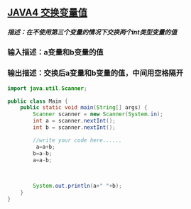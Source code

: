 ## [ **JAVA4** **交换变量值** ](https://www.nowcoder.com/practice/bd243c9bef70492f91959cc5556546a8?tpId=220&tags=&title=&difficulty=0&judgeStatus=0&rp=0&sourceUrl=%2Fexam%2Foj%3Fpage%3D1%26tab%3D%25E8%25AF%25AD%25E6%25B3%2595%25E7%25AF%2587%26topicId%3D220)

##### 描述：在不使用第三个变量的情况下交换两个int类型变量的值

### 输入描述：a变量和b变量的值 

### 输出描述：交换后a变量和b变量的值，中间用空格隔开

```java
import java.util.Scanner;

public class Main {
    public static void main(String[] args) {
        Scanner scanner = new Scanner(System.in);
        int a = scanner.nextInt();
        int b = scanner.nextInt();

        //write your code here......
         a=a+b;
        b=a-b;
        a=a-b;
        
        

        System.out.println(a+" "+b);
    }
}
```

